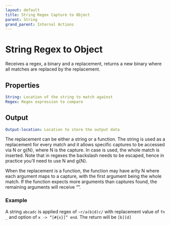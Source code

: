 ```yaml
---
layout: default
title: String Regex Capture to Object
parent: String
grand_parent: Internal Actions
---
```

# String Regex to Object
Receives a regex, a binary and a replacement, returns a new binary where all matches are replaced by the replacement.

## Properties
```yaml
String: Location of the string to match against
Regex: Regex expression to compare
```

## Output
```yaml
Output-location: Location to store the output data
```

The replacement can be either a string or a function. The string is used as a replacement for every match and it allows specific captures to be accessed via N or g{N}, where N is the capture. In case is used, the whole match is inserted. Note that in regexes the backslash needs to be escaped, hence in practice you’ll need to use N and g{N}.

When the replacement is a function, the function may have arity N where each argument maps to a capture, with the first argument being the whole match. If the function expects more arguments than captures found, the remaining arguments will receive “”.

### Example
A string `abcadc` is applied regex of `~r/a(b|d)c/` with replacement value of `fn _` and option of `x -> “[#{x}]” end`. The return will be `[b][d]`

